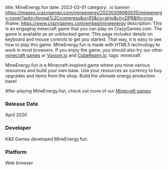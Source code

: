 title: MineEnergy.fun
date: 2023-03-01
category: .io
banner: https://images.crazygames.com/mineenergy/20230309060035/mineenergy-cover?auto=format%2Ccompress&q=65&cs=strip&ch=DPR&fit=crop
iframe: https://www.crazygames.com/embed/mineenergy
description: This is an engaging minecraft game that you can play on CrazyGames.com. The game is available as an unblocked game. This page includes details on keyboard and mouse controls to get you started. That way, it is easy to see how to play this game. MineEnergy.fun is made with HTML5 technology to work in most browsers. If you enjoy the game, you should also try our other <a href='https://www.crazygames.com/t/minecraft' target='_blank'>minecraft games</a> or <a href='https://www.crazygames.com/game/voxiom-io' target='_blank'>Voxiom.io</a> and <a href='https://www.crazygames.com/game/cuberealm-io' target='_blank'>CubeRealm.io</a>.
tags: minecraft

<p>MineEnergy.fun is a Minecraft-inspired game where you mine various resources and build your own base. Use your resources as currency to buy upgrades and items from the shop. Build the ultimate energy production base!


<p>After playing MineEnergy.fun, check out more of our <a target="_blank" href="https://www.crazygames.com/t/minecraft">Minecraft games</a>.</p>
<h3>Release Date</h3>
<p>April 2020</p>
<h3>Developer</h3>
<p>K&amp;S Games developed MineEnergy.fun.</p>
<h3>Platform</h3>
<p>Web browser</p>
        